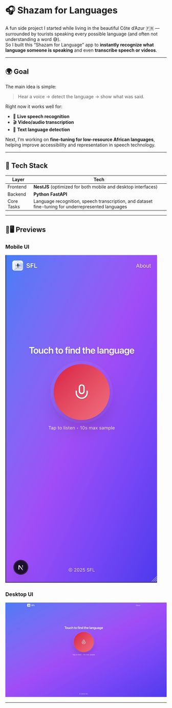  
 
 
 # 🎧 Shazam for Languages

A fun side project I started while living in the beautiful Côte d’Azur 🇫🇷 — surrounded by tourists speaking every possible language (and often not understanding a word 😅).  
So I built this “Shazam for Language” app to **instantly recognize what language someone is speaking** and even **transcribe speech or videos**.

---

## 🌍 Goal

The main idea is simple:
> Hear a voice → detect the language → show what was said.

Right now it works well for:
- 🎤 **Live speech recognition**
- 🎬 **Video/audio transcription**
- 📄 **Text language detection**

Next, I’m working on **fine-tuning for low-resource African languages**, helping improve accessibility and representation in speech technology.

---

## 🧠 Tech Stack

| Layer | Tech |
|-------|------|
| Frontend | **NestJS** (optimized for both mobile and desktop interfaces) |
| Backend | **Python FastAPI** |
| Core Tasks | Language recognition, speech transcription, and dataset fine-tuning for underrepresented languages |

---

## 📱🖥️ Previews

### Mobile UI
![Mobile Preview](./mobile.jpg)

### Desktop UI
![Desktop Preview](./pc.jpg)


---



